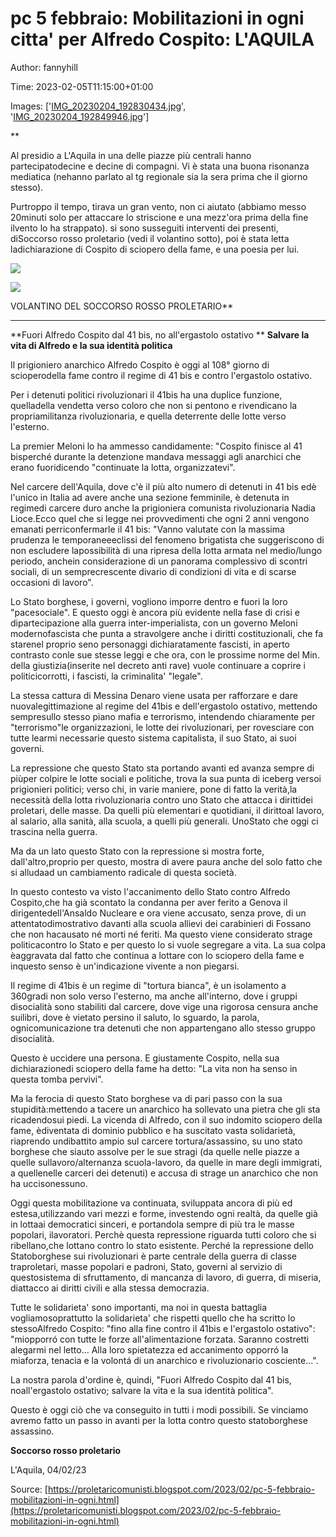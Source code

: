# pc 5 febbraio: Mobilitazioni in ogni citta' per Alfredo Cospito: L'AQUILA

Author: fannyhill

Time: 2023-02-05T11:15:00+01:00

Images: ['[IMG_20230204_192830434.jpg](https://blogger.googleusercontent.com/img/b/R29vZ2xl/AVvXsEju4TWxGiuawpNF7UxPbYMuYrCdbJKIn44bsKYopzoqojE-qD6r6ILoBHcJ-9dE9e9f1GaZcZ0BiU7_9DrLhy6t4NqQMY6eoXr3BgAKDGinMMvFsPItDS6mafH9nH-jV6hu6e5pX79Fn63DXjFtrKperqODDQCopaaJ6YmwNoQ_Kh1ija9vdDApUc8uBA/w400-h226/IMG_20230204_192830434.jpg)', '[IMG_20230204_192849946.jpg](https://blogger.googleusercontent.com/img/b/R29vZ2xl/AVvXsEiURRptO9XdLbyNhMtMM0MbsydBXXDGWIH9BdjqmPmImDon4s7xRXuGPn1r0LGBh9dhtnZDGMH4beU9XSo7r3kCP-FSBTACXRdDNnPmJMwnzWX5Hx93GdgzaPRaMRACqsVeyp7wq9gqQpg7SRkhKSCBE-28PFSQ1y7C_RDoo9SFPbOnz-RMXNi47VXgWQ/w400-h330/IMG_20230204_192849946.jpg)']

<!--METADATA-->

**

Al presidio a L'Aquila in una delle piazze più centrali hanno partecipatodecine e decine di compagni. Vi è stata una buona risonanza mediatica (nehanno parlato al tg regionale sia la sera prima che il giorno stesso).

Purtroppo il tempo, tirava un gran vento, non ci aiutato (abbiamo messo 20minuti solo per attaccare lo striscione e una mezz'ora prima della fine ilvento lo ha strappato). si sono susseguiti interventi dei presenti, diSoccorso rosso proletario (vedi il volantino sotto), poi è stata letta ladichiarazione di Cospito di sciopero della fame, e una poesia per lui.

[![](../Images/2023-02-05T11:15:00+01:00/IMG_20230204_192830434.jpg)](https://blogger.googleusercontent.com/img/b/R29vZ2xl/AVvXsEju4TWxGiuawpNF7UxPbYMuYrCdbJKIn44bsKYopzoqojE-qD6r6ILoBHcJ-9dE9e9f1GaZcZ0BiU7_9DrLhy6t4NqQMY6eoXr3BgAKDGinMMvFsPItDS6mafH9nH-jV6hu6e5pX79Fn63DXjFtrKperqODDQCopaaJ6YmwNoQ_Kh1ija9vdDApUc8uBA/s3781/IMG_20230204_192830434.jpg)



[![](../Images/2023-02-05T11:15:00+01:00/IMG_20230204_192849946.jpg)](https://blogger.googleusercontent.com/img/b/R29vZ2xl/AVvXsEiURRptO9XdLbyNhMtMM0MbsydBXXDGWIH9BdjqmPmImDon4s7xRXuGPn1r0LGBh9dhtnZDGMH4beU9XSo7r3kCP-FSBTACXRdDNnPmJMwnzWX5Hx93GdgzaPRaMRACqsVeyp7wq9gqQpg7SRkhKSCBE-28PFSQ1y7C_RDoo9SFPbOnz-RMXNi47VXgWQ/s2319/IMG_20230204_192849946.jpg)

VOLANTINO DEL SOCCORSO ROSSO PROLETARIO**

**  **

**Fuori Alfredo Cospito dal 41 bis, no all'ergastolo ostativo  ** **Salvare la vita di Alfredo e la sua identità politica**

Il prigioniero anarchico Alfredo Cospito è oggi al 108° giorno di scioperodella fame contro il regime di 41 bis e contro l'ergastolo ostativo.

Per i detenuti politici rivoluzionari il 41bis ha una duplice funzione, quelladella vendetta verso coloro che non si pentono e rivendicano la propriamilitanza rivoluzionaria, e quella deterrente delle lotte verso l'esterno.

La premier Meloni lo ha ammesso candidamente: "Cospito finisce al 41 bisperché durante la detenzione mandava messaggi agli anarchici  che erano fuoridicendo "continuate la lotta, organizzatevi".

Nel carcere dell'Aquila, dove c'è il più alto numero di detenuti in 41 bis edè l'unico in Italia ad avere anche una sezione femminile, è detenuta in regimedi carcere duro anche la prigioniera comunista rivoluzionaria Nadia Lioce.Ecco quel che si legge nei provvedimenti che ogni 2 anni vengono emanati perriconfermarle il 41 bis: "Vanno valutate con la massima prudenza le temporaneeeclissi del fenomeno brigatista che suggeriscono di non escludere lapossibilità di una ripresa della lotta armata nel medio/lungo periodo, anchein considerazione di un panorama complessivo di scontri sociali, di un semprecrescente divario di condizioni di vita e di scarse occasioni di lavoro".

Lo Stato borghese, i governi, vogliono imporre dentro e fuori la loro "pacesociale". E questo oggi è ancora più evidente nella fase di crisi e dipartecipazione alla guerra inter-imperialista, con un governo Meloni modernofascista che punta a stravolgere anche i diritti costituzionali, che fa starenel proprio seno personaggi dichiaratamente fascisti, in aperto contrasto conle sue stesse leggi e che ora, con le prossime norme del Min. della giustizia(inserite nel decreto anti rave) vuole continuare a coprire i politicicorrotti, i fascisti, la criminalita' "legale".

La stessa cattura di Messina Denaro viene usata per rafforzare e dare nuovalegittimazione al regime del 41bis e dell'ergastolo ostativo, mettendo sempresullo stesso piano mafia e terrorismo, intendendo chiaramente per "terrorismo"le organizzazioni, le lotte dei rivoluzionari, per rovesciare con tutte learmi necessarie questo sistema capitalista, il suo Stato, ai suoi governi.

La repressione che questo Stato sta portando avanti ed avanza sempre di piùper colpire le lotte sociali e politiche, trova la sua punta di iceberg versoi prigionieri politici; verso chi, in varie maniere, pone di fatto la verità,la necessità della lotta rivoluzionaria contro uno Stato che attacca i dirittidei proletari, delle masse. Da quelli più elementari e quotidiani, il dirittoal lavoro, al salario, alla sanità, alla scuola, a quelli più generali. UnoStato che oggi ci trascina nella guerra.

Ma da un lato questo Stato con la repressione si mostra forte, dall'altro,proprio per questo, mostra di avere paura anche del solo fatto che si alludaad un cambiamento radicale di questa società.

In questo contesto va visto l'accanimento dello Stato contro Alfredo Cospito,che ha già scontato la condanna per aver ferito a Genova il dirigentedell'Ansaldo Nucleare e ora viene accusato, senza prove, di un attentatodimostrativo davanti alla scuola allievi dei carabinieri di Fossano che non hacausato né morti né feriti.  Ma questo viene considerato strage politicacontro lo Stato e per questo lo si vuole segregare a vita. La sua colpa èaggravata dal fatto che continua a lottare con lo sciopero della fame e inquesto senso è un'indicazione vivente a non piegarsi.

Il regime di 41bis è un regime di "tortura bianca", è un isolamento a 360gradi non solo verso l'esterno, ma anche all'interno, dove i gruppi disocialità sono stabiliti dal carcere, dove vige una rigorosa censura anche suilibri, dove è vietato persino il saluto, lo sguardo, la parola, ognicomunicazione tra detenuti che non appartengano allo stesso gruppo disocialità.

Questo è uccidere una persona. E giustamente Cospito, nella sua dichiarazionedi sciopero della fame ha detto: "La vita non ha senso in questa tomba pervivi".

Ma la ferocia di questo Stato borghese va di pari passo con la sua stupidità:mettendo a tacere un anarchico ha sollevato una pietra che gli sta ricadendosui piedi. La vicenda di Alfredo, con il suo indomito sciopero della fame, èdiventata di dominio pubblico e ha suscitato vasta solidarietà, riaprendo undibattito ampio sul carcere tortura/assassino, su uno stato borghese che siauto assolve per le sue stragi (da quelle nelle piazze a quelle sullavoro/alternanza scuola-lavoro, da quelle in mare degli immigrati, a quellenelle carceri dei detenuti) e accusa di strage un anarchico che non ha uccisonessuno.

Oggi questa mobilitazione va continuata, sviluppata ancora di più ed estesa,utilizzando vari mezzi e forme, investendo ogni realtà, da quelle già in lottaai democratici sinceri, e portandola sempre di più tra le masse popolari, ilavoratori. Perchè questa repressione riguarda tutti coloro che si ribellano,che lottano contro lo stato esistente. Perché la repressione dello Statoborghese sui rivoluzionari è parte centrale della guerra di classe traproletari, masse popolari e padroni, Stato, governi al servizio di questosistema di sfruttamento, di mancanza di lavoro, di guerra, di miseria, diattacco ai diritti civili e alla stessa democrazia.

Tutte le solidarieta' sono importanti, ma noi in questa battaglia vogliamosoprattutto la solidarieta' che rispetti quello che ha scritto lo stessoAlfredo Cospito: "fino alla fine contro il 41bis e l'ergastolo ostativo": "miopporró con tutte le forze all'alimentazione forzata. Saranno costretti alegarmi nel letto... Alla loro spietatezza ed accanimento opporró la miaforza, tenacia e la volontá di un anarchico e rivoluzionario cosciente...".

La nostra parola d'ordine è, quindi, "Fuori Alfredo Cospito dal 41 bis, noall'ergastolo ostativo; salvare la vita e la sua identità politica".

Questo è oggi ciò che va conseguito in tutti i modi possibili.  Se vinciamo avremo fatto un passo in avanti per la lotta contro questo statoborghese assassino.

**Soccorso rosso proletario**

L'Aquila, 04/02/23

Source: [https://proletaricomunisti.blogspot.com/2023/02/pc-5-febbraio-mobilitazioni-in-ogni.html](https://proletaricomunisti.blogspot.com/2023/02/pc-5-febbraio-mobilitazioni-in-ogni.html)